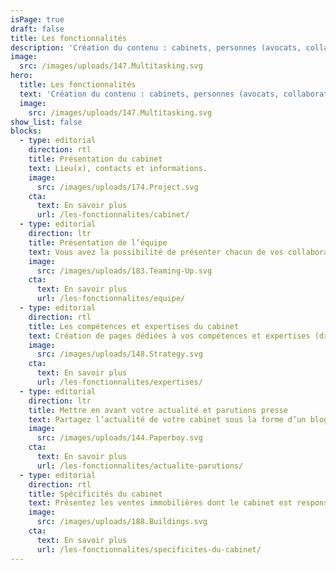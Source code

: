 ```yaml
---
isPage: true
draft: false
title: Les fonctionnalités
description: 'Création du contenu : cabinets, personnes (avocats, collaborateurs…), expertises métier, actualités…'
image:
  src: /images/uploads/147.Multitasking.svg
hero:
  title: Les fonctionnalités
  text: 'Création du contenu : cabinets, personnes (avocats, collaborateurs…), expertises métier, actualités…'
  image:
    src: /images/uploads/147.Multitasking.svg
show_list: false
blocks:
  - type: editorial
    direction: rtl
    title: Présentation du cabinet
    text: Lieu(x), contacts et informations.
    image:
      src: /images/uploads/174.Project.svg
    cta:
      text: En savoir plus
      url: /les-fonctionnalites/cabinet/
  - type: editorial
    direction: ltr
    title: Présentation de l’équipe
    text: Vous avez la possibilité de présenter chacun de vos collaborateurs…
    image:
      src: /images/uploads/183.Teaming-Up.svg
    cta:
      text: En savoir plus
      url: /les-fonctionnalites/equipe/
  - type: editorial
    direction: rtl
    title: Les compétences et expertises du cabinet
    text: Création de pages dédiées à vos compétences et expertises (droit pénal, du travail, de la famille…).
    image:
      src: /images/uploads/148.Strategy.svg
    cta:
      text: En savoir plus
      url: /les-fonctionnalites/expertises/
  - type: editorial
    direction: ltr
    title: Mettre en avant votre actualité et parutions presse
    text: Partagez l’actualité de votre cabinet sous la forme d’un blog ou d’une liste de parutions.
    image:
      src: /images/uploads/144.Paperboy.svg
    cta:
      text: En savoir plus
      url: /les-fonctionnalites/actualite-parutions/
  - type: editorial
    direction: rtl
    title: Spécificités du cabinet
    text: Présentez les ventes immobilières dont le cabinet est responsable.
    image:
      src: /images/uploads/188.Buildings.svg
    cta:
      text: En savoir plus
      url: /les-fonctionnalites/specificites-du-cabinet/
---
```

